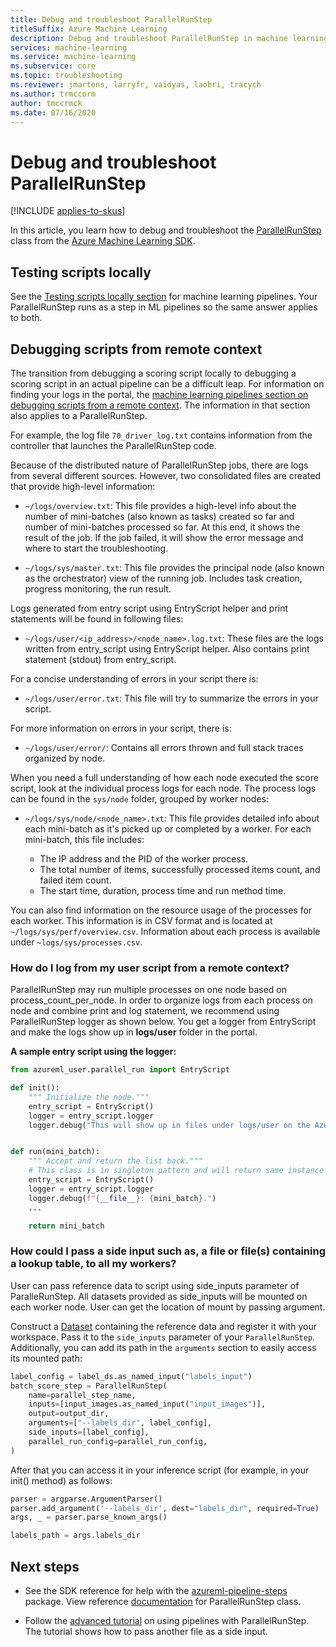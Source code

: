 ```yaml
---
title: Debug and troubleshoot ParallelRunStep
titleSuffix: Azure Machine Learning
description: Debug and troubleshoot ParallelRunStep in machine learning pipelines in the Azure Machine Learning SDK for Python. Learn common pitfalls for developing with pipelines, and tips to help you debug your scripts before and during remote execution.
services: machine-learning
ms.service: machine-learning
ms.subservice: core
ms.topic: troubleshooting
ms.reviewer: jmartens, larryfr, vaidyas, laobri, tracych
ms.author: trmccorm
author: tmccrmck
ms.date: 07/16/2020
---
```


# Debug and troubleshoot ParallelRunStep
[!INCLUDE [applies-to-skus](../../includes/aml-applies-to-basic-enterprise-sku.md)]

In this article, you learn how to debug and troubleshoot the [ParallelRunStep](https://docs.microsoft.com/python/api/azureml-pipeline-steps/azureml.pipeline.steps.parallel_run_step.parallelrunstep?view=azure-ml-py) class from the [Azure Machine Learning SDK](https://docs.microsoft.com/python/api/overview/azure/ml/intro?view=azure-ml-py).

## Testing scripts locally

See the [Testing scripts locally section](how-to-debug-pipelines.md#testing-scripts-locally) for machine learning pipelines. Your ParallelRunStep runs as a step in ML pipelines so the same answer applies to both.

## Debugging scripts from remote context

The transition from debugging a scoring script locally to debugging a scoring script in an actual pipeline can be a difficult leap. For information on finding your logs in the portal, the [machine learning pipelines section on debugging scripts from a remote context](how-to-debug-pipelines.md#debugging-scripts-from-remote-context). The information in that section also applies to a ParallelRunStep.

For example, the log file `70_driver_log.txt` contains information from the controller that launches the ParallelRunStep code.

Because of the distributed nature of ParallelRunStep jobs, there are logs from several different sources. However, two consolidated files are created that provide high-level information:

- `~/logs/overview.txt`: This file provides a high-level info about the number of mini-batches (also known as tasks) created so far and number of mini-batches processed so far. At this end, it shows the result of the job. If the job failed, it will show the error message and where to start the troubleshooting.

- `~/logs/sys/master.txt`: This file provides the principal node (also known as the orchestrator) view of the running job. Includes task creation, progress monitoring, the run result.

Logs generated from entry script using EntryScript helper and print statements will be found in following files:

- `~/logs/user/<ip_address>/<node_name>.log.txt`: These files are the logs written from entry_script using EntryScript helper. Also contains print statement (stdout) from entry_script.

For a concise understanding of errors in your script there is:

- `~/logs/user/error.txt`: This file will try to summarize the errors in your script.

For more information on errors in your script, there is:

- `~/logs/user/error/`: Contains all errors thrown and full stack traces organized by node.

When you need a full understanding of how each node executed the score script, look at the individual process logs for each node. The process logs can be found in the `sys/node` folder, grouped by worker nodes:

- `~/logs/sys/node/<node_name>.txt`: This file provides detailed info about each mini-batch as it's picked up or completed by a worker. For each mini-batch, this file includes:

    - The IP address and the PID of the worker process. 
    - The total number of items, successfully processed items count, and failed item count.
    - The start time, duration, process time and run method time.

You can also find information on the resource usage of the processes for each worker. This information is in CSV format and is located at `~/logs/sys/perf/overview.csv`. Information about each process is available under `~logs/sys/processes.csv`.

### How do I log from my user script from a remote context?
ParallelRunStep may run multiple processes on one node based on process_count_per_node. In order to organize logs from each process on node and combine print and log statement, we recommend using ParallelRunStep logger as shown below. You get a logger from EntryScript and make the logs show up in **logs/user** folder in the portal.

**A sample entry script using the logger:**
```python
from azureml_user.parallel_run import EntryScript

def init():
    """ Initialize the node."""
    entry_script = EntryScript()
    logger = entry_script.logger
    logger.debug("This will show up in files under logs/user on the Azure portal.")


def run(mini_batch):
    """ Accept and return the list back."""
    # This class is in singleton pattern and will return same instance as the one in init()
    entry_script = EntryScript()
    logger = entry_script.logger
    logger.debug(f"{__file__}: {mini_batch}.")
    ...

    return mini_batch
```

### How could I pass a side input such as, a file or file(s) containing a lookup table, to all my workers?

User can pass reference data to script using side_inputs parameter of ParalleRunStep. All datasets provided as side_inputs will be mounted on each worker node. User can get the location of mount by passing argument.

Construct a [Dataset](https://docs.microsoft.com/python/api/azureml-core/azureml.core.dataset.dataset?view=azure-ml-py) containing the reference data and register it with your workspace. Pass it to the `side_inputs` parameter of your `ParallelRunStep`. Additionally, you can add its path in the `arguments` section to easily access its mounted path:

```python
label_config = label_ds.as_named_input("labels_input")
batch_score_step = ParallelRunStep(
    name=parallel_step_name,
    inputs=[input_images.as_named_input("input_images")],
    output=output_dir,
    arguments=["--labels_dir", label_config],
    side_inputs=[label_config],
    parallel_run_config=parallel_run_config,
)
```

After that you can access it in your inference script (for example, in your init() method) as follows:

```python
parser = argparse.ArgumentParser()
parser.add_argument('--labels_dir', dest="labels_dir", required=True)
args, _ = parser.parse_known_args()

labels_path = args.labels_dir
```

## Next steps

* See the SDK reference for help with the [azureml-pipeline-steps](https://docs.microsoft.com/python/api/azureml-pipeline-steps/azureml.pipeline.steps?view=azure-ml-py) package. View reference [documentation](https://docs.microsoft.com/python/api/azureml-pipeline-steps/azureml.pipeline.steps.parallelrunstep?view=azure-ml-py) for ParallelRunStep class.

* Follow the [advanced tutorial](tutorial-pipeline-batch-scoring-classification.md) on using pipelines with ParallelRunStep. The tutorial shows how to pass another file as a side input. 
